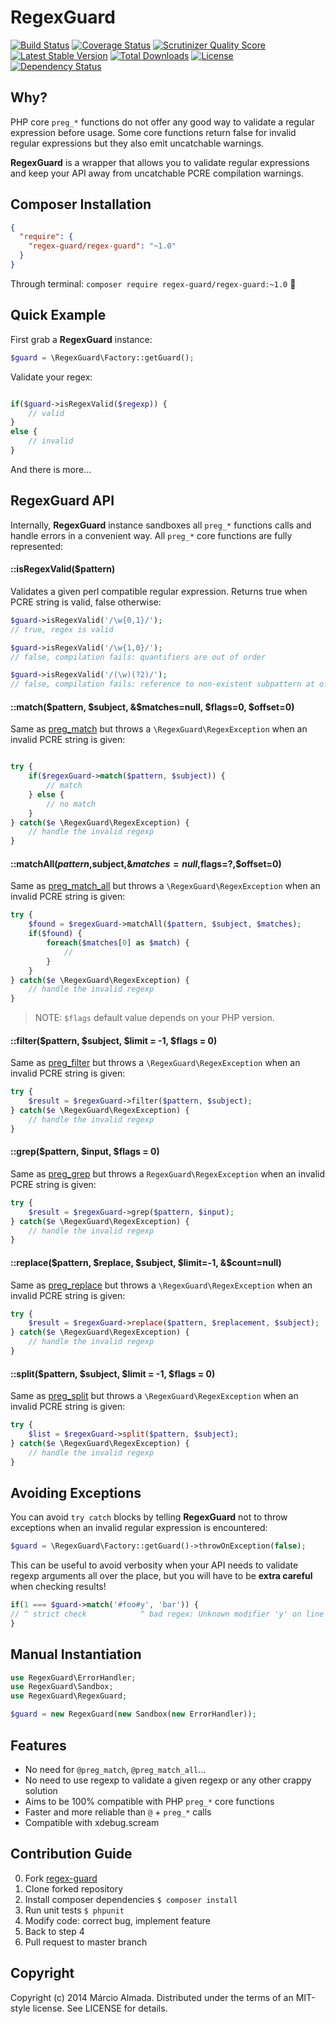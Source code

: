 RegexGuard
============

[![Build Status][t-badge]][t-link]
[![Coverage Status][c-badge]][c-link]
[![Scrutinizer Quality Score][s-badge]][s-link]
[![Latest Stable Version][v-badge]][p-link]
[![Total Downloads][d-badge]][p-link]
[![License][l-badge]][p-link]
[![Dependency Status](https://www.versioneye.com/php/regex-guard:regex-guard/1.0.0/badge.svg)](https://www.versioneye.com/php/regex-guard:regex-guard/1.0.0)

## Why?

PHP core `preg_*` functions do not offer any good way to validate a regular expression before usage. Some core functions return false for invalid regular expressions but they also emit uncatchable warnings.

**RegexGuard** is a wrapper that allows you to validate regular expressions and keep your API away from uncatchable PCRE compilation warnings.

## Composer Installation

```json
{
  "require": {
    "regex-guard/regex-guard": "~1.0"
  }
}
```

Through terminal: `composer require regex-guard/regex-guard:~1.0` :8ball:

## Quick Example

First grab a **RegexGuard** instance:

```php
$guard = \RegexGuard\Factory::getGuard();
```

Validate your regex:

```php

if($guard->isRegexValid($regexp)) {
    // valid
}
else {
    // invalid
}
```

And there is more...

## RegexGuard API

Internally, **RegexGuard** instance sandboxes all `preg_*` functions calls and handle errors in a convenient way.
All `preg_*` core functions are fully represented:

#### ::isRegexValid($pattern)

Validates a given perl compatible regular expression. Returns true when PCRE string is valid, false otherwise:

```php
$guard->isRegexValid('/\w{0,1}/');
// true, regex is valid

$guard->isRegexValid('/\w{1,0}/');
// false, compilation fails: quantifiers are out of order

$guard->isRegexValid('/(\w)(?2)/');
// false, compilation fails: reference to non-existent subpattern at offset 7
```

#### ::match($pattern, $subject, &$matches=null, $flags=0, $offset=0)

Same as [preg_match](http://php.net/manual/en/function.preg-match.php) but throws a `\RegexGuard\RegexException` when an invalid PCRE string is given:

```php

try {
    if($regexGuard->match($pattern, $subject)) {
        // match
    } else {
        // no match
    }
} catch($e \RegexGuard\RegexException) {
    // handle the invalid regexp
}
```

#### ::matchAll($pattern,$subject,&$matches=null,$flags=?,$offset=0)

Same as [preg_match_all](http://php.net/manual/en/function.preg-match-all.php) but throws a `\RegexGuard\RegexException` when an invalid PCRE string is given:

```php
try {
    $found = $regexGuard->matchAll($pattern, $subject, $matches);
    if($found) {
        foreach($matches[0] as $match) {
            //
        }
    }
} catch($e \RegexGuard\RegexException) {
    // handle the invalid regexp
}
```

> NOTE: `$flags` default value depends on your PHP version.

#### ::filter($pattern, $subject, $limit = -1, $flags = 0)

Same as [preg_filter](http://php.net/manual/en/function.preg-filter.php) but throws a `\RegexGuard\RegexException` when an invalid PCRE string is given:

```php
try {
    $result = $regexGuard->filter($pattern, $subject);
} catch($e \RegexGuard\RegexException) {
    // handle the invalid regexp
}
```

#### ::grep($pattern, $input, $flags = 0)

Same as [preg_grep](http://php.net/manual/en/function.preg-grep.php) but throws a `RegexGuard\RegexException` when an invalid PCRE string is given:

```php
try {
    $result = $regexGuard->grep($pattern, $input);
} catch($e \RegexGuard\RegexException) {
    // handle the invalid regexp
}
```

#### ::replace($pattern, $replace, $subject, $limit=-1, &$count=null)

Same as [preg_replace](http://php.net/manual/en/function.preg-replace.php) but throws a `\RegexGuard\RegexException` when an invalid PCRE string is given:

```php
try {
    $result = $regexGuard->replace($pattern, $replacement, $subject);
} catch($e \RegexGuard\RegexException) {
    // handle the invalid regexp
}
```

#### ::split($pattern, $subject, $limit = -1, $flags = 0)

Same as [preg_split](http://php.net/manual/en/function.preg-split.php) but throws a `\RegexGuard\RegexException` when an invalid PCRE string is given:

```php
try {
    $list = $regexGuard->split($pattern, $subject);
} catch($e \RegexGuard\RegexException) {
    // handle the invalid regexp
}
```

## Avoiding Exceptions

You can avoid `try catch` blocks by telling **RegexGuard** not to throw exceptions when an invalid regular expression is encountered:

```php
$guard = \RegexGuard\Factory::getGuard()->throwOnException(false);
```

This can be useful to avoid verbosity when your API needs to validate regexp arguments all over the place,
but you will have to be **extra careful** when checking results!

```php                        
if(1 === $guard->match('#foo#y', 'bar')) {
// ^ strict check            ^ bad regex: Unknown modifier 'y' on line 1
}
```

## Manual Instantiation

```php
use RegexGuard\ErrorHandler;
use RegexGuard\Sandbox;
use RegexGuard\RegexGuard;

$guard = new RegexGuard(new Sandbox(new ErrorHandler));
``` 

## Features

- No need for `@preg_match`, `@preg_match_all`... 
- No need to use regexp to validate a given regexp or any other crappy solution
- Aims to be 100% compatible with PHP `preg_*` core functions
- Faster and more reliable than `@` + `preg_*` calls
- Compatible with xdebug.scream

## Contribution Guide
 
0. Fork [regex-guard](https://github.com/marcioAlmada/regex-guard/fork)
0. Clone forked repository
0. Install composer dependencies `$ composer install`
0. Run unit tests `$ phpunit`
0. Modify code: correct bug, implement feature
0. Back to step 4
0. Pull request to master branch

## Copyright

Copyright (c) 2014 Márcio Almada. Distributed under the terms of an MIT-style license. See LICENSE for details.

[t-link]: https://travis-ci.org/marcioAlmada/regex-guard "Travis Build"
[c-link]: https://coveralls.io/r/marcioAlmada/regex-guard?branch=master "Code Coverage"
[s-link]: https://scrutinizer-ci.com/g/marcioAlmada/regex-guard/ "Code Quality"
[p-link]: https://packagist.org/packages/regex-guard/regex-guard "Packagist"

[t-badge]: https://travis-ci.org/marcioAlmada/regex-guard.png?branch=master
[c-badge]: https://coveralls.io/repos/marcioAlmada/regex-guard/badge.png?branch=master
[s-badge]: https://scrutinizer-ci.com/g/marcioAlmada/regex-guard/badges/quality-score.png
[v-badge]: https://poser.pugx.org/regex-guard/regex-guard/v/stable.png
[d-badge]: https://poser.pugx.org/regex-guard/regex-guard/downloads.png
[l-badge]: https://poser.pugx.org/regex-guard/regex-guard/license.png
